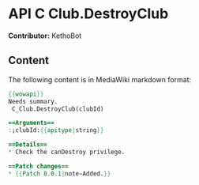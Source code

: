 # API C Club.DestroyClub

**Contributor:** KethoBot

## Content

The following content is in MediaWiki markdown format:

```mediawiki
{{wowapi}}
Needs summary.
 C_Club.DestroyClub(clubId)

==Arguments==
:;clubId:{{apitype|string}}

==Details==
* Check the canDestroy privilege.

==Patch changes==
* {{Patch 8.0.1|note=Added.}}
```